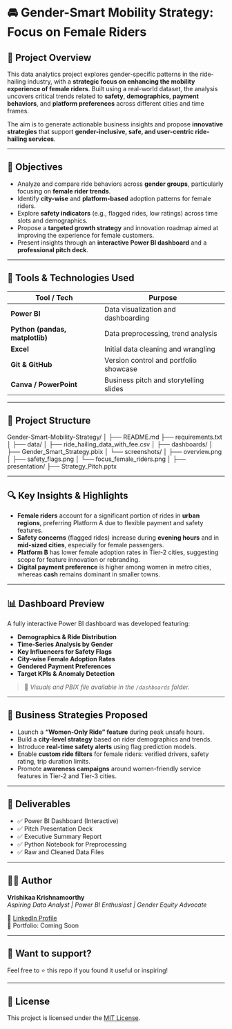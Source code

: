 # 🚘 Gender-Smart Mobility Strategy: Focus on Female Riders

## 🧠 Project Overview

This data analytics project explores gender-specific patterns in the ride-hailing industry, with a **strategic focus on enhancing the mobility experience of female riders**. Built using a real-world dataset, the analysis uncovers critical trends related to **safety**, **demographics**, **payment behaviors**, and **platform preferences** across different cities and time frames.

The aim is to generate actionable business insights and propose **innovative strategies** that support **gender-inclusive, safe, and user-centric ride-hailing services**.

---

## 🎯 Objectives

- Analyze and compare ride behaviors across **gender groups**, particularly focusing on **female rider trends**.
- Identify **city-wise** and **platform-based** adoption patterns for female riders.
- Explore **safety indicators** (e.g., flagged rides, low ratings) across time slots and demographics.
- Propose a **targeted growth strategy** and innovation roadmap aimed at improving the experience for female customers.
- Present insights through an **interactive Power BI dashboard** and a **professional pitch deck**.

---

## 🧰 Tools & Technologies Used

| Tool / Tech        | Purpose                               |
|--------------------|----------------------------------------|
| **Power BI**       | Data visualization and dashboarding    |
| **Python (pandas, matplotlib)** | Data preprocessing, trend analysis |
| **Excel**          | Initial data cleaning and wrangling    |
| **Git & GitHub**   | Version control and portfolio showcase |
| **Canva / PowerPoint** | Business pitch and storytelling slides |

---

## 📁 Project Structure
Gender-Smart-Mobility-Strategy/
│
├── README.md
├── requirements.txt
│
├── data/
│ ├── ride_hailing_data_with_fee.csv
│
├── dashboards/
│ ├── Gender_Smart_Strategy.pbix
│ └── screenshots/
│ ├── overview.png
│ ├── safety_flags.png
│ └── focus_female_riders.png
│
├── presentation/
  ├── Strategy_Pitch.pptx

---

## 🔍 Key Insights & Highlights

- **Female riders** account for a significant portion of rides in **urban regions**, preferring Platform A due to flexible payment and safety features.
- **Safety concerns** (flagged rides) increase during **evening hours** and in **mid-sized cities**, especially for female passengers.
- **Platform B** has lower female adoption rates in Tier-2 cities, suggesting scope for feature innovation or rebranding.
- **Digital payment preference** is higher among women in metro cities, whereas **cash** remains dominant in smaller towns.

---

## 📊 Dashboard Preview

A fully interactive Power BI dashboard was developed featuring:

- **Demographics & Ride Distribution**
- **Time-Series Analysis by Gender**
- **Key Influencers for Safety Flags**
- **City-wise Female Adoption Rates**
- **Gendered Payment Preferences**
- **Target KPIs & Anomaly Detection**

> 📌 *Visuals and PBIX file available in the `/dashboards` folder.*

---

## 🚀 Business Strategies Proposed

- Launch a **“Women-Only Ride” feature** during peak unsafe hours.
- Build a **city-level strategy** based on rider demographics and trends.
- Introduce **real-time safety alerts** using flag prediction models.
- Enable **custom ride filters** for female riders: verified drivers, safety rating, trip duration limits.
- Promote **awareness campaigns** around women-friendly service features in Tier-2 and Tier-3 cities.

---

## 📄 Deliverables

- ✅ Power BI Dashboard (Interactive)
- ✅ Pitch Presentation Deck
- ✅ Executive Summary Report
- ✅ Python Notebook for Preprocessing
- ✅ Raw and Cleaned Data Files

---

## 👩‍💼 Author

**Vrishikaa Krishnamoorthy**  
*Aspiring Data Analyst | Power BI Enthusiast | Gender Equity Advocate*

📍 [LinkedIn Profile](https://www.linkedin.com/in/vrishikaa-krishnamoorthy-589606217)  
📁 Portfolio: Coming Soon  

---

## 🌟 Want to support?

Feel free to ⭐️ this repo if you found it useful or inspiring!

---

## 📜 License

This project is licensed under the [MIT License](LICENSE).


